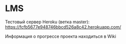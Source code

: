 # LMS

Тестовый сервер Heroku (ветка master):
https://fcfb5677e948746bbcd526a8c42.herokuapp.com/

Информация о прогрессе проекта находиться в Wiki
